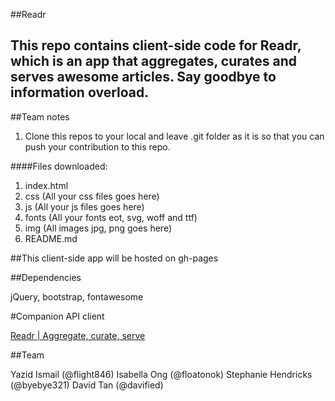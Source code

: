 ##Readr

This repo contains client-side code for Readr, which is an app that aggregates, curates and serves awesome articles. Say goodbye to information overload.
----

##Team notes

1. Clone this repos to your local and leave .git folder as it is so that you can push your contribution to this repo.

####Files downloaded:
1. index.html
2. css (All your css files goes here)
3. js (All your js files goes here)
4. fonts (All your fonts eot, svg, woff and ttf)
5. img (All images jpg, png goes here)
6. README.md

##This client-side app will be hosted on gh-pages

##Dependencies

jQuery, bootstrap, fontawesome

#Companion API client

[Readr | Aggregate, curate, serve](https://flight846.github.io/readr-client/)

##Team

Yazid Ismail (@flight846)
Isabella Ong (@floatonok)
Stephanie Hendricks (@byebye321)
David Tan (@davified)
